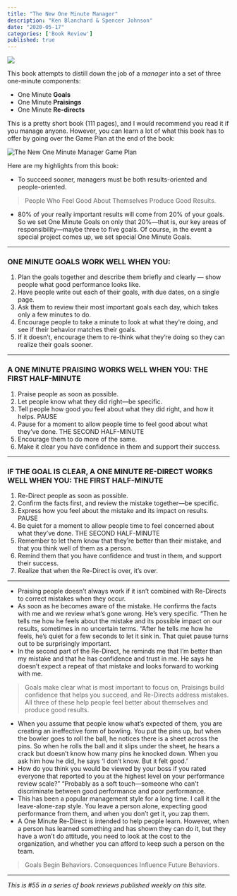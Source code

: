 ```yaml
---
title: "The New One Minute Manager"
description: "Ken Blanchard & Spencer Johnson"
date: "2020-05-17"
categories: ['Book Review']
published: true
---
```


![](./new-one-minute-manager.jpg)

This book attempts to distill down the job of a _manager_ into a set of three one-minute components:

- One Minute **Goals**
- One Minute **Praisings**
- One Minute **Re-directs**

This is a pretty short book (111 pages), and I would recommend you read it if you manage anyone. However, you can learn a lot of what this book has to offer by going over the Game Plan at the end of the book:

![The New One Minute Manager Game Plan](./game-plan.png)

Here are my highlights from this book:

- To succeed sooner, managers must be both results-oriented and people-oriented.

> People Who Feel Good About Themselves Produce Good Results.

- 80% of your really important results will come from 20% of your goals. So we set One Minute Goals on only that 20%—that is, our key areas of responsibility—maybe three to five goals. Of course, in the event a special project comes up, we set special One Minute Goals.

---

### ONE MINUTE GOALS WORK WELL WHEN YOU:
  1. Plan the goals together and describe them briefly and clearly — show people what good performance looks like.
  2. Have people write out each of their goals, with due dates, on a single page.
  3. Ask them to review their most important goals each day, which takes only a few minutes to do.
  4. Encourage people to take a minute to look at what they’re doing, and see if their behavior matches their goals.
  5. If it doesn’t, encourage them to re-think what they’re doing so they can realize their goals sooner.

---

### A ONE MINUTE PRAISING WORKS WELL WHEN YOU: THE FIRST HALF-MINUTE
  1. Praise people as soon as possible.
  2. Let people know what they did right—be specific.
  3. Tell people how good you feel about what they did right, and how it helps. PAUSE
  4. Pause for a moment to allow people time to feel good about what they’ve done. THE SECOND HALF-MINUTE
  5. Encourage them to do more of the same.
  6. Make it clear you have confidence in them and support their success.

---

### IF THE GOAL IS CLEAR, A ONE MINUTE RE-DIRECT WORKS WELL WHEN YOU: THE FIRST HALF-MINUTE
  1. Re-Direct people as soon as possible.
  2. Confirm the facts first, and review the mistake together—be specific.
  3. Express how you feel about the mistake and its impact on results. PAUSE
  4. Be quiet for a moment to allow people time to feel concerned about what they’ve done. THE SECOND HALF-MINUTE
  5. Remember to let them know that they’re better than their mistake, and that you think well of them as a person. 
  6. Remind them that you have confidence and trust in them, and support their success.
  7. Realize that when the Re-Direct is over, it’s over.

---

- Praising people doesn’t always work if it isn’t combined with Re-Directs to correct mistakes when they occur.
- As soon as he becomes aware of the mistake. He confirms the facts with me and we review what’s gone wrong. He’s very specific. “Then he tells me how he feels about the mistake and its possible impact on our results, sometimes in no uncertain terms. “After he tells me how he feels, he’s quiet for a few seconds to let it sink in. That quiet pause turns out to be surprisingly important.
- In the second part of the Re-Direct, he reminds me that I’m better than my mistake and that he has confidence and trust in me. He says he doesn’t expect a repeat of that mistake and looks forward to working with me.

> Goals make clear what is most important to focus on, Praisings build confidence that helps you succeed, and Re-Directs address mistakes. All three of these help people feel better about themselves and produce good results.

- When you assume that people know what’s expected of them, you are creating an ineffective form of bowling. You put the pins up, but when the bowler goes to roll the ball, he notices there is a sheet across the pins. So when he rolls the ball and it slips under the sheet, he hears a crack but doesn’t know how many pins he knocked down. When you ask him how he did, he says ‘I don’t know. But it felt good.’
- How do you think you would be viewed by your boss if you rated everyone that reported to you at the highest level on your performance review scale?” “Probably as a soft touch—someone who can’t discriminate between good performance and poor performance.
- This has been a popular management style for a long time. I call it the leave-alone-zap style. You leave a person alone, expecting good performance from them, and when you don’t get it, you zap them.
- A One Minute Re-Direct is intended to help people learn. However, when a person has learned something and has shown they can do it, but they have a won’t do attitude, you need to look at the cost to the organization, and whether you can afford to keep such a person on the team.

> Goals Begin Behaviors. Consequences Influence Future Behaviors.
                
---

_This is #55 in a series of book reviews published weekly on this site._